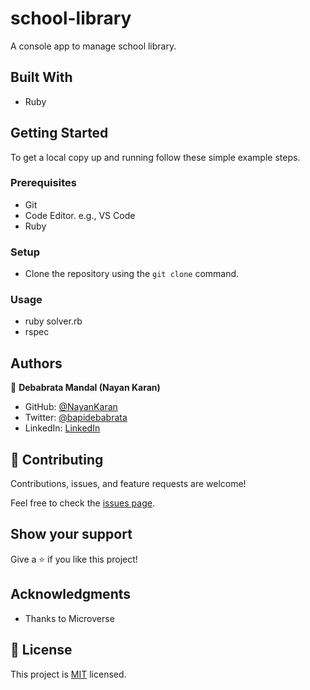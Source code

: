 # school-library
A console app to manage school library.

## Built With

- Ruby

## Getting Started

To get a local copy up and running follow these simple example steps.

### Prerequisites

- Git
- Code Editor. e.g., VS Code
- Ruby

### Setup

- Clone the repository using the `git clone` command.

### Usage

- ruby solver.rb
- rspec

## Authors

👤 **Debabrata Mandal (Nayan Karan)**

- GitHub: [@NayanKaran](https://github.com/NayanKaran)
- Twitter: [@bapidebabrata](https://twitter.com/bapidebabrata)
- LinkedIn: [LinkedIn](https://www.linkedin.com/in/debabrata-mandal-83461696/)

## 🤝 Contributing

Contributions, issues, and feature requests are welcome!

Feel free to check the [issues page](../../issues/).

## Show your support

Give a ⭐️ if you like this project!

## Acknowledgments

- Thanks to Microverse

## 📝 License

This project is [MIT](./LICENSE) licensed.
